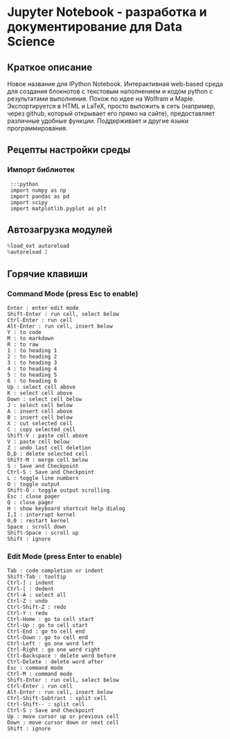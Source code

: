 # Jupyter Notebook - разработка и документирование для Data Science

## Краткое описание

Новое название для IPython Notebook. Интерактивная web-based среда для создания блокнотов с текстовым наполнением и кодом python с результатами выполнения. Похож по идее на Wolfram и Maple. Экспортируется в HTML и LaTeX, просто выложить в сеть (например, через github, который открывает его прямо на сайте), предоставляет различные удобные функции. Поддерживает и другие языки программирования.

## Рецепты настройки среды

### Импорт библиотек

     :::python
     import numpy as np
     import pandas as pd
     import scipy
     import matplotlib.pyplot as plt

## Автозагрузка модулей

```python
%load_ext autoreload
%autoreload 2
```

## Горячие клавиши

### Command Mode (press Esc to enable)

    Enter : enter edit mode
    Shift-Enter : run cell, select below
    Ctrl-Enter : run cell
    Alt-Enter : run cell, insert below
    Y : to code
    M : to markdown
    R : to raw
    1 : to heading 1
    2 : to heading 2
    3 : to heading 3
    4 : to heading 4
    5 : to heading 5
    6 : to heading 6
    Up : select cell above
    K : select cell above
    Down : select cell below
    J : select cell below
    A : insert cell above
    B : insert cell below
    X : cut selected cell
    C : copy selected cell
    Shift-V : paste cell above
    V : paste cell below
    Z : undo last cell deletion
    D,D : delete selected cell
    Shift-M : merge cell below
    S : Save and Checkpoint
    Ctrl-S : Save and Checkpoint
    L : toggle line numbers
    O : toggle output
    Shift-O : toggle output scrolling
    Esc : close pager
    Q : close pager
    H : show keyboard shortcut help dialog
    I,I : interrupt kernel
    0,0 : restart kernel
    Space : scroll down
    Shift-Space : scroll up
    Shift : ignore

### Edit Mode (press Enter to enable)

    Tab : code completion or indent
    Shift-Tab : tooltip
    Ctrl-] : indent
    Ctrl-[ : dedent
    Ctrl-A : select all
    Ctrl-Z : undo
    Ctrl-Shift-Z : redo
    Ctrl-Y : redo
    Ctrl-Home : go to cell start
    Ctrl-Up : go to cell start
    Ctrl-End : go to cell end
    Ctrl-Down : go to cell end
    Ctrl-Left : go one word left
    Ctrl-Right : go one word right
    Ctrl-Backspace : delete word before
    Ctrl-Delete : delete word after
    Esc : command mode
    Ctrl-M : command mode
    Shift-Enter : run cell, select below
    Ctrl-Enter : run cell
    Alt-Enter : run cell, insert below
    Ctrl-Shift-Subtract : split cell
    Ctrl-Shift-- : split cell
    Ctrl-S : Save and Checkpoint
    Up : move cursor up or previous cell
    Down : move cursor down or next cell
    Shift : ignore

